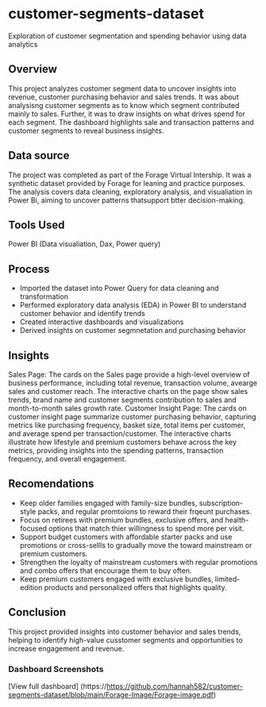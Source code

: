 # customer-segments-dataset
Exploration of customer segmentation and spending behavior using data analytics
## Overview 
This project analyzes customer segment data to uncover insights into revenue, customer purchasing behavior and sales trends. It was about analysisng customer segments as to know which segment contributed mainly to sales. Further, it was to draw insights on what drives spend for each segment. The dashboard highlights sale and transaction patterns and customer segments to reveal business insights.
## Data source
The project was completed as part of the Forage Virtual Intership. It was a synthetic dataset provided by Forage for leaning and practice purposes. The analysis covers data cleaning, exploratory analysis, and visualiation in Power Bi, aiming to uncover patterns thatsupport btter decision-making.
## Tools Used 
Power BI (Data visualiation, Dax, Power query)
## Process
- Imported the dataset into Power Query for data cleaning and transformation
- Performed exploratory data analysis (EDA) in Power BI to understand customer behavior and identify trends
- Created interactive dashboards and visualizations
- Derived insights on customer segmnetation and purchasing behavior
## Insights
Sales Page:
The cards on the Sales page provide a high-level overview of business performance, including total revenue, transaction volume, avearge sales and customer reach. The interactive charts on the page show sales trends, brand name and customer segments contribution to sales and month-to-month sales growth rate.
Customer Insight Page:
The cards on customer insight page summarize customer purchasing behavior, capturing metrics like purchasing frequency, basket size, total items per customer, and average spend per transaction/customer. The interactive charts illustrate how lifestyle and premium customers behave across the key metrics, providing insights into the spending patterns, transaction frequency, and overall engagement.
## Recomendations
- Keep older families engaged with family-size bundles, subscription-style packs, and regular promtoions to reward their frqeunt purchases.
- Focus on retirees with premium bundles, exclusive offers, and health-focused options that match thier willingness to spend more per visit.
- Support budget customers with affordable starter packs and use promotions or cross-sellls to gradually move the toward mainstream or premium customers.
- Strengthen the loyalty of mainstream customers with regular promotions and combo offers that encourage them to buy often.
- Keep premium customers engaged with exclusive bundles, limited-edition products and personalized offers that highlights quality.
## Conclusion
This project provided insights into customer behavior and sales trends, helping to identify high-value cusstomer segments and opportunities to increase engagement and revenue.
### Dashboard Screenshots
[View full dashboard] (https://https://github.com/hannah582/customer-segments-dataset/blob/main/Forage-Image/Forage-image.pdf)


